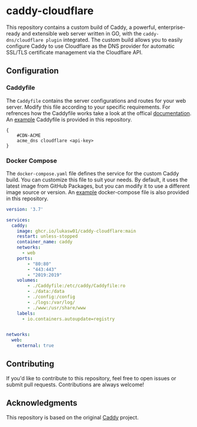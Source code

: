 # caddy-cloudflare

This repository contains a custom build of Caddy, a powerful, enterprise-ready and extensible web server written in GO, with the `caddy-dns/cloudflare plugin` integrated. The custom build allows you to easily configure Caddy to use Cloudflare as the DNS provider for automatic SSL/TLS certificate management via the Cloudflare API.

## Configuration

### Caddyfile

The `Caddyfile` contains the server configurations and routes for your web server. Modify this file according to your specific requirements. For refrences how the Caddyfile works take a look at the offical [documentation](https://caddyserver.com/docs/). An [example](https://github.com/LukasW01/caddy-cloudflare/blob/main/Caddyfile) Caddyfile is provided in this repository.

```caddyfile
{
    #CDN-ACME
    acme_dns cloudflare <api-key>
}
```

### Docker Compose

The `docker-compose.yaml` file defines the service for the custom Caddy build. You can customize this file to suit your needs. By default, it uses the latest image from GitHub Packages, but you can modify it to use a different image source or version. An [example](https://github.com/LukasW01/caddy-cloudflare/blob/main/docker-compose.yaml) docker-compose file is also provided in this repository.

```yaml
version: '3.7'

services:
  caddy:
    image: ghcr.io/lukasw01/caddy-cloudflare:main
    restart: unless-stopped
    container_name: caddy
    networks:
      - web
    ports:
        - "80:80"
        - "443:443"
        - "2019:2019"
    volumes:
        - ./Caddyfile:/etc/caddy/Caddyfile:ro
        - ./data:/data
        - ./config:/config
        - ./logs:/var/log/
        - ./www:/usr/share/www
    labels:
      - io.containers.autoupdate=registry        


networks:
  web:
    external: true
```

## Contributing

If you'd like to contribute to this repository, feel free to open issues or submit pull requests. Contributions are always welcome!

## Acknowledgments

This repository is based on the original [Caddy](https://github.com/caddyserver/caddy) project.
